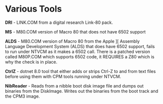 # Various Tools

**DRI** - LINK.COM from a digital research Link-80 pack.

**MS** - M80.COM version of Macro 80 that does not have 6502 support

**ALDS** - M80.COM version of Macro 80 from the Apple ][ Assembly Language Development System (ALDS) that does have 6502 support, fails to run under NTVCM as it makes a 6502 call. There is a patched version called M80P.COM which supports 6502 code, it REQUIRES a Z80 which is why the check is in place.

**CtrlZ** - dotnet 8.0 tool that either adds or strips Ctrl-Z to and from text files before using them with CPM tools running under NTVCM.

**NibReader** - Reads from a nibble boot disk image file and dumps out binaries from the DiskImage. Writes out the binaries from the boot track and the CPM3 image.
